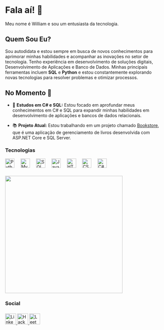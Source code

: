 <h1 align="left">Fala aí! 🍃</h1>

Meu nome é William e sou um entusiasta da tecnologia.

<h2>Quem Sou Eu?</h2>

<p>
Sou autodidata e estou sempre em busca de novos conhecimentos para aprimorar minhas habilidades e acompanhar as inovações no setor de tecnologia. Tenho experiência em desenvolvimento de soluções digitais, Desenvolvimento de Aplicações e Banco de Dados. Minhas principais ferramentas incluem <b>SQL</b> e <b>Python</b> e estou constantemente explorando novas tecnologias para resolver problemas e otimizar processos.
</p>

<h2>No Momento 🧠</h2>

- 🚀 <strong>Estudos em C# e SQL:</strong> Estou focado em aprofundar meus conhecimentos em C# e SQL para expandir minhas habilidades em desenvolvimento de aplicações e bancos de dados relacionais.

- 📚 <strong>Projeto Atual:</strong> Estou trabalhando em um projeto chamado [Bookstore](https://github.com/LiamFer/Bookstore), que é uma aplicação de gerenciamento de livros desenvolvida com ASP.NET Core e SQL Server.

<h3 align="left">Tecnologias</h3>
<div align="left">
  <img src="https://img.shields.io/badge/Python-3776AB?logo=python&logoColor=white&style=for-the-badge" height="30" alt="Python logo"  />
  <img width="12" />
  <img src="https://img.shields.io/badge/mysql-4479A1.svg?style=for-the-badge&logo=mysql&logoColor=white" height="30" alt="MySQL logo"  />
  <img width="12" />
  <img src="https://img.shields.io/badge/SQL%20Server-CC2927?logo=microsoft-sql-server&logoColor=white&style=for-the-badge" height="30" alt="SQL Server logo" />
  <img width="12" />
  <img src="https://img.shields.io/badge/JavaScript-F7DF1E?logo=javascript&logoColor=black&style=for-the-badge" height="30" alt="JavaScript logo"  />
  <img width="12" />
  <img src="https://img.shields.io/badge/HTML5-E34F26?logo=html5&logoColor=white&style=for-the-badge" height="30" alt="HTML logo"  />
  <img width="12" />
  <img src="https://img.shields.io/badge/CSS3-1572B6?logo=css3&logoColor=white&style=for-the-badge" height="30" alt="CSS logo"  />
  <img width="12" />
  <img src="https://img.shields.io/badge/C%23-239120.svg?style=for-the-badge&logo=c-sharp&logoColor=white" height="30" alt="C# logo"  />
  <img width="12" />
</div>

###

<div align="left">
  <img height="380" src="https://i.imgur.com/WcyAb1F.gif"  />
</div>

###


<h3 align="left">Social</h3>

###

<div align="left">
  <a href="https://www.linkedin.com/in/willfernandes/" target="_blank">
    <img src="https://img.shields.io/static/v1?message=LinkedIn&logo=linkedin&label=&color=0077B5&logoColor=white&labelColor=&style=for-the-badge" height="35" alt="LinkedIn logo"  />
  </a>
  <a href="https://www.hackerrank.com/profile/wiilfern1910" target="_blank">
    <img src="https://img.shields.io/static/v1?message=HackerRank&logo=hackerrank&label=&color=2EC866&logoColor=white&labelColor=&style=for-the-badge" height="35" alt="HackerRank logo"  />
  </a>
  <a href="https://leetcode.com/u/liamfer/" target="_blank">
    <img src="https://img.shields.io/static/v1?message=LeetCode&logo=leetcode&label=&color=FFA116&logoColor=white&labelColor=&style=for-the-badge" height="35" alt="LeetCode logo"  />
  </a>
</div>
